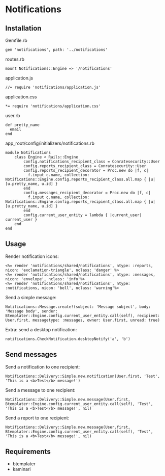 # Notifications

## Installation

Gemfile.rb

    gem 'notifications', path: '../notifications'

routes.rb

    mount Notifications::Engine => '/notifications'

application.js

    //= require 'notifications/application.js'

application.css

    *= require 'notifications/application.css'

user.rb

    def pretty_name
      email
    end

app_root/config/initializers/notifications.rb

    module Notifications
        class Engine < Rails::Engine
            config.notifications_recipient_class = Conratesecurity::User
            config.reports_recipient_class = Conratesecurity::User
            config.reports_recipient_decorator = Proc.new do |f, c|
              f.input c.name, collection: Notifications::Engine.config.reports_recipient_class.all.map { |u| [u.pretty_name, u.id] }
            end
            config.messages_recipient_decorator = Proc.new do |f, c|
              f.input c.name, collection: Notifications::Engine.config.reports_recipient_class.all.map { |u| [u.pretty_name, u.id] }
            end
            config.current_user_entity = lambda { |current_user| current_user }
        end
    end


## Usage

Render notification icons:

    <%= render 'notifications/shared/notifications', ntype: :reports, nicon: 'exclamation-triangle', nclass: 'danger' %>
    <%= render 'notifications/shared/notifications', ntype: :messages, nicon: 'envelope', nclass: 'info'%>
    <%= render 'notifications/shared/notifications', ntype: :notifications, nicon: 'bell', nclass: 'warning'%>

Send a simple message:

    Notifications::Message.create!(subject: 'Message subject', body: 'Message body', sender: Btemplater::Engine.config.current_user_entity.call(self), recipient: User.first, messagetype: :messages, owner: User.first, unread: true)

Extra: send a desktop notification:

    notifications.CheckNotification.desktopNotify('a', 'b')

## Send messages

Send a notification to one recipient:

    Notifications::Delivery::Simple.new.notification(User.first, 'Test', 'This is a <b>Test</b> message!')

Send a message to one recipient:

    Notifications::Delivery::Simple.new.message(User.first, Btemplater::Engine.config.current_user_entity.call(self), 'Test', 'This is a <b>Test</b> message!', nil)

Send a report to one recipient:

    Notifications::Delivery::Simple.new.message(User.first, Btemplater::Engine.config.current_user_entity.call(self), 'Test', 'This is a <b>Test</b> message!', nil)

## Requirements

* btemplater
* kaminari
